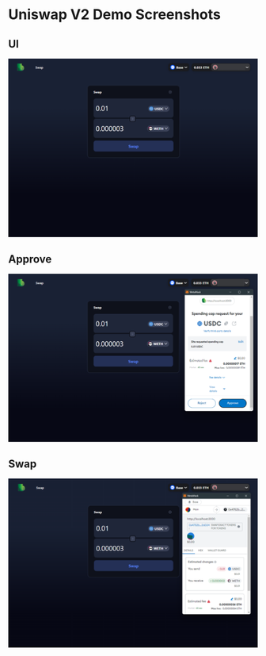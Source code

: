 # Uniswap V2 Demo Screenshots

## UI
![ui](./screenshots/swap.png "")

## Approve
![approve](./screenshots/approve.png "approve")

## Swap
![swap](./screenshots/confirm.png "swap")